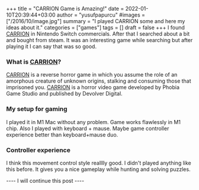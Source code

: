 +++
title = "CARRION Game is Amazing!"
date = 2022-01-10T20:39:44+03:00
author = "yusufpapurcu"
#images = ["/2016/10/image.jpg"]
summary = "I played CARRION some and here my ideas about it."
categories = ["games"]
tags = []
draft = false
+++
I found [CARRION]() in Nintendo Switch commercials. After that I searched about a bit and bought from steam. It was an interesting game while searching but after playing it I can say that was so good.

### What is [CARRION]()?

[CARRION]() is a reverse horror game in which you assume the role of an amorphous creature of unknown origins, stalking and consuming those that imprisoned you.
[CARRION]() is a horror video game developed by Phobia Game Studio and published by Devolver Digital.

### My setup for gaming
I played it in M1 Mac without any problem. Game works flawlessly in M1 chip. Also I played with keyboard + mause. Maybe game controller experience better than keyboard+mause duo.

### Controller experience
I think this movement control style realllly good. I didn't played anything like this before. It gives you a nice gameplay while hunting and solving puzzles.

---- I will continue this post ----